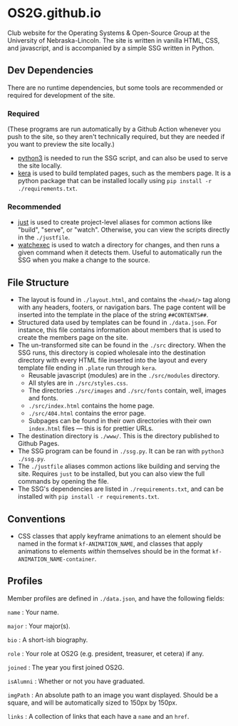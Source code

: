 # OS2G.github.io

Club website for the Operating Systems & Open-Source Group at the University of
Nebraska-Lincoln.  The site is written in vanilla HTML, CSS, and javascript,
and is accompanied by a simple SSG written in Python.

## Dev Dependencies

There are no runtime dependencies, but some tools are recommended or required
for development of the site.

### Required

(These programs are run automatically by a Github Action whenever you push to
the site, so they aren't technically required, but they are needed if you want
to preview the site locally.)

- [python3](https://www.python.org/) is needed to run the SSG script, and can
  also be used to serve the site locally.
- [kera](https://github.com/ctwiebe23/kera) is used to build templated pages,
  such as the members page.  It is a python package that can be installed
  locally using `pip install -r ./requirements.txt`.

### Recommended

- [just](https://github.com/casey/just) is used to create project-level
  aliases for common actions like "build", "serve", or "watch".  Otherwise,
  you can view the scripts directly in the `./justfile`.
- [watchexec](https://github.com/watchexec/watchexec) is used to watch a
  directory for changes, and then runs a given command when it detects them.
  Useful to automatically run the SSG when you make a change to the source.

## File Structure

- The layout is found in `./layout.html`, and contains the `<head/>` tag along
  with any headers, footers, or navigation bars.  The page content will be
  inserted into the template in the place of the string `##CONTENTS##`.
- Structured data used by templates can be found in `./data.json`.  For
  instance, this file contains information about members that is used to create
  the members page on the site.
- The un-transformed site can be found in the `./src` directory.  When the SSG
  runs, this directory is copied wholesale into the destination directory with
  every HTML file inserted into the layout and every template file ending in
  `.plate` run through `kera`.
  - Reusable javascript (modules) are in the `./src/modules` directory.
  - All styles are in `./src/styles.css`.
  - The directories `./src/images` and `./src/fonts` contain, well, images and
    fonts.
  - `./src/index.html` contains the home page.
  - `./src/404.html` contains the error page.
  - Subpages can be found in their own directories with their own `index.html`
    files — this is for prettier URLs.
- The destination directory is `./www/`.  This is the directory published to
  Github Pages.
- The SSG program can be found in `./ssg.py`.  It can be ran with `python3
  ./ssg.py`.
- The `./justfile` aliases common actions like building and serving the site.
  Requires `just` to be installed, but you can also view the full commands by
  opening the file.
- The SSG's dependencies are listed in `./requirements.txt`, and can be
  installed with `pip install -r requirements.txt`.

## Conventions

- CSS classes that apply keyframe animations to an element should be named in
  the format `kf-ANIMATION_NAME`, and classes that apply animations to elements
  *within* themselves should be in the format `kf-ANIMATION_NAME-container`.

## Profiles

Member profiles are defined in `./data.json`, and have the following
fields:

`name`
:   Your name.

`major`
:   Your major(s).

`bio`
:   A short-ish biography.

`role`
:   Your role at OS2G (e.g. president, treasurer, et cetera) if any.

`joined`
:   The year you first joined OS2G.

`isAlumni`
:   Whether or not you have graduated.

`imgPath`
:   An absolute path to an image you want displayed.  Should be a square,
    and will be automatically sized to 150px by 150px.

`links`
:   A collection of links that each have a `name` and an `href`.
